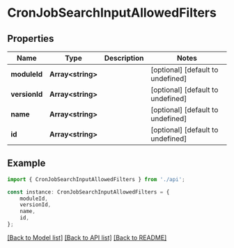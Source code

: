 # CronJobSearchInputAllowedFilters


## Properties

Name | Type | Description | Notes
------------ | ------------- | ------------- | -------------
**moduleId** | **Array&lt;string&gt;** |  | [optional] [default to undefined]
**versionId** | **Array&lt;string&gt;** |  | [optional] [default to undefined]
**name** | **Array&lt;string&gt;** |  | [optional] [default to undefined]
**id** | **Array&lt;string&gt;** |  | [optional] [default to undefined]

## Example

```typescript
import { CronJobSearchInputAllowedFilters } from './api';

const instance: CronJobSearchInputAllowedFilters = {
    moduleId,
    versionId,
    name,
    id,
};
```

[[Back to Model list]](../README.md#documentation-for-models) [[Back to API list]](../README.md#documentation-for-api-endpoints) [[Back to README]](../README.md)
